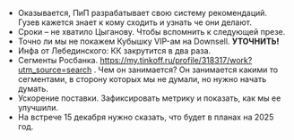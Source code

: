 - Оказывается, ПиП разрабатывает свою систему рекомендаций. Гузев кажется знает к кому сходить и узнать че они делают. 
- Сроки – не хватило Цыганову. Чтобы вспомнить к следующей презе. 
- Точно ли мы не покажем Кубышку VIP-ам на Downsell. **УТОЧНИТЬ!** 
- Инфа от Лебединского: КК закрутится в два раза. 
- Сегменты Росбанка. https://my.tinkoff.ru/profile/318317/work?utm_source=search . Чем он занимается? Он занимается какими то сегментами, в сторону которых мы не думали, но нужно начать думать. 
- Ускорение поставки. Зафиксировать метрику и показать, как мы ее улучшили. 
- На встрече 15 декабря нужно сказать, что будет в планах на 2025 год. 